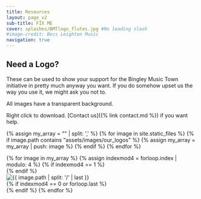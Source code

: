 ```yaml
---
title: Resources
layout: page_v2
sub-title: FIX ME 
cover: splashes/BMTlogo_flutes.jpg #No leading slash
#image-credit: Becs Leighton Music
navigation: true
---
```


## Need a Logo?

These can be used to show your support for the Bingley Music Town initiative in pretty much anyway you want. If you do somehow upset us the way you use it, we might ask you not to.

All images have a transparent background.

Right click to download. [Contact us]({% link contact.md %}) if you want help.
  
{% assign my_array = "" | split: ',' %}
{% for image in site.static_files %}
  {% if image.path contains "assets/images/our_logos" %}
     {% assign my_array = my_array | push: image %}
  {% endif %}
{% endfor %}


<div class="container logos our_logos">
    {% for image in my_array %}
    {% assign indexmod4 = forloop.index | modulo: 4 %}
    {% if indexmod4 == 1 %}<div class="row">{% endif %}
    <div class="column our_logos">
    <img src="{{ site.baseurl }}{{ image.path }}" alt="{{ image.path | split: '/' | last }}" class="img-responsive" />
    </div>
    {% if indexmod4 == 0 or forloop.last %}</div>{% endif %}
    {% endfor %}
</div>